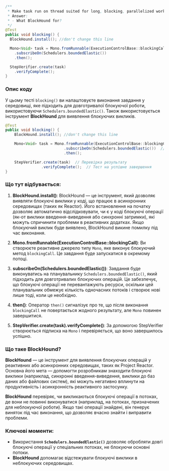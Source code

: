 ```java

/**
 * Make task run on thread suited for long, blocking, parallelized work.
 * Answer:
 * - What BlockHound for?
 */
@Test
public void blocking() {
  BlockHound.install(); //don't change this line

  Mono<Void> task = Mono.fromRunnable(ExecutionControlBase::blockingCall)
    .subscribeOn(Schedulers.boundedElastic())
    .then();

  StepVerifier.create(task)
    .verifyComplete();
}
```
### Опис коду

У цьому тесті `blocking()` ви налаштовуєте виконання завдання у середовищі, яке підходить для довготривалої блокуючої роботи, використовуючи `Schedulers.boundedElastic()`. Також використовується інструмент **BlockHound** для виявлення блокуючих викликів.

```java
@Test
public void blocking() {
    BlockHound.install(); //don't change this line

    Mono<Void> task = Mono.fromRunnable(ExecutionControlBase::blockingCall)  // Блокуючий виклик
                          .subscribeOn(Schedulers.boundedElastic())  // Планувальник для блокуючих завдань
                          .then();

    StepVerifier.create(task)  // Перевірка результату
                .verifyComplete();  // Тест на успішне завершення
}
```

### Що тут відбувається:
1. **BlockHound.install()**: BlockHound — це інструмент, який дозволяє виявляти блокуючі виклики у коді, що працює в асинхронних середовищах (таких як Reactor). Його встановлення на початку дозволяє автоматично відслідковувати, чи є у коді блокуючі операції (як-от виклики введення-виведення або синхронні затримки), які можуть спричинити проблеми в реактивних додатках. Якщо блокуючий виклик буде виявлено, BlockHound викине помилку під час виконання.

2. **Mono.fromRunnable(ExecutionControlBase::blockingCall)**: Ви створюєте реактивне джерело типу `Mono`, яке виконує блокуючий метод `blockingCall`. Це завдання буде запускатися в окремому потоці.

3. **subscribeOn(Schedulers.boundedElastic())**: Завдання буде виконуватись на планувальнику `Schedulers.boundedElastic()`, який підходить для довготривалих блокуючих операцій. Це забезпечує, що блокуючі операції не перевантажують ресурси, оскільки цей планувальник обмежує кількість одночасних потоків і створює нові лише тоді, коли це необхідно.

4. **then()**: Оператор `then()` сигналізує про те, що після виконання `blockingCall` не повертається жодного результату, але `Mono` повинен завершитися.

5. **StepVerifier.create(task).verifyComplete()**: За допомогою StepVerifier створюється підписка на `Mono` і перевіряється, що воно завершилось успішно.

### Що таке BlockHound?

**BlockHound** — це інструмент для виявлення блокуючих операцій у реактивних або асинхронних середовищах, таких як Project Reactor. Основна його мета — допомогти розробникам знаходити блокуючі виклики (наприклад, синхронні введення-виведення, виклики до баз даних або файлових систем), які можуть негативно вплинути на продуктивність і асинхронність реактивного застосунку.

**BlockHound** перевіряє, чи викликаються блокуючі операції в потоках, де вони не повинні виконуватися (наприклад, на потоках, призначених для неблокуючої роботи). Якщо такі операції знайдені, він генерує виняток під час виконання, що дозволяє вчасно знайти і виправити проблеми.

### Ключові моменти:
- Використання **`Schedulers.boundedElastic()`** дозволяє обробляти довгі блокуючі операції у спеціальних потоках, не блокуючи основні потоки.
- **BlockHound** допомагає відстежувати блокуючі виклики в неблокуючих середовищах.